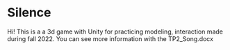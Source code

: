 # Silence
Hi! This is a a 3d game with Unity for practicing modeling, interaction made during fall 2022.
You can see more information with the TP2_Song.docx
